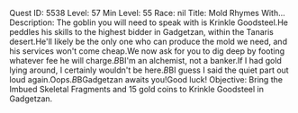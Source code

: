 Quest ID: 5538
Level: 57
Min Level: 55
Race: nil
Title: Mold Rhymes With...
Description: The goblin you will need to speak with is Krinkle Goodsteel.He peddles his skills to the highest bidder in Gadgetzan, within the Tanaris desert.He'll likely be the only one who can produce the mold we need, and his services won't come cheap.We now ask for you to dig deep by footing whatever fee he will charge.$B$BI'm an alchemist, not a banker.If I had gold lying around, I certainly wouldn't be here.$B$BI guess I said the quiet part out loud again.Oops.$B$BGadgetzan awaits you!Good luck!
Objective: Bring the Imbued Skeletal Fragments and 15 gold coins to Krinkle Goodsteel in Gadgetzan.
